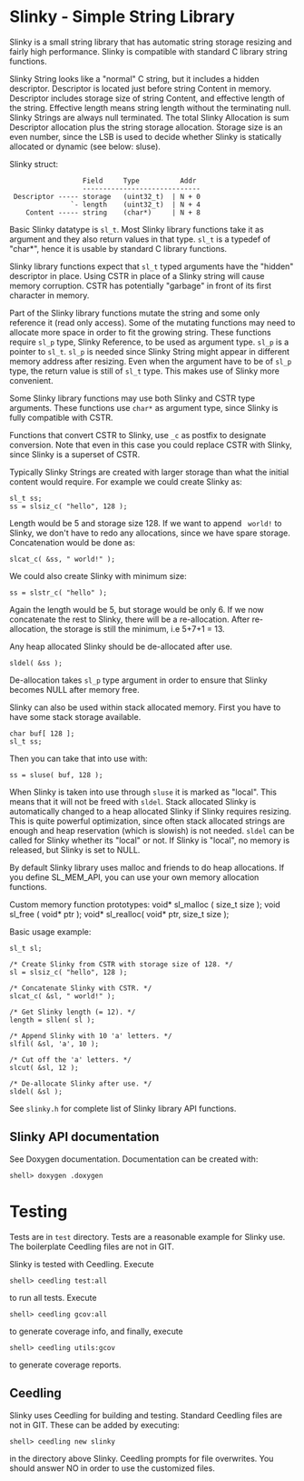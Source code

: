 # Slinky - Simple String Library

Slinky is a small string library that has automatic string storage
resizing and fairly high performance. Slinky is compatible with
standard C library string functions.

Slinky String looks like a "normal" C string, but it includes a hidden
descriptor. Descriptor is located just before string Content in
memory. Descriptor includes storage size of string Content, and
effective length of the string. Effective length means string length
without the terminating null. Slinky Strings are always null
terminated. The total Slinky Allocation is sum Descriptor allocation
plus the string storage allocation. Storage size is an even number,
since the LSB is used to decide whether Slinky is statically allocated
or dynamic (see below: sluse).

Slinky struct:

                      Field     Type          Addr
                      -----------------------------
     Descriptor ----- storage   (uint32_t)  | N + 0
                   `- length    (uint32_t)  | N + 4
        Content ----- string    (char*)     | N + 8

Basic Slinky datatype is `sl_t`. Most Slinky library functions take it as
argument and they also return values in that type. `sl_t` is a
typedef of "char*", hence it is usable by standard C library
functions.

Slinky library functions expect that `sl_t` typed arguments have the
"hidden" descriptor in place. Using CSTR in place of a Slinky string
will cause memory corruption. CSTR has potentially "garbage" in
front of its first character in memory.

Part of the Slinky library functions mutate the string and some only
reference it (read only access). Some of the mutating functions may
need to allocate more space in order to fit the growing string. These
functions require `sl_p` type, Slinky Reference, to be used as
argument type. `sl_p` is a pointer to `sl_t`. `sl_p` is needed since
Slinky String might appear in different memory address after
resizing. Even when the argument have to be of `sl_p` type, the return
value is still of `sl_t` type. This makes use of Slinky more
convenient.

Some Slinky library functions may use both Slinky and CSTR type
arguments. These functions use `char*` as argument type, since Slinky
is fully compatible with CSTR.

Functions that convert CSTR to Slinky, use `_c` as postfix to designate
conversion. Note that even in this case you could replace CSTR with
Slinky, since Slinky is a superset of CSTR.

Typically Slinky Strings are created with larger storage than what the
initial content would require. For example we could create Slinky as:

    sl_t ss;
    ss = slsiz_c( "hello", 128 );

Length would be 5 and storage size 128. If we want to append ` world!`
to Slinky, we don't have to redo any allocations, since we have spare
storage. Concatenation would be done as:

    slcat_c( &ss, " world!" );

We could also create Slinky with minimum size:

    ss = slstr_c( "hello" );

Again the length would be 5, but storage would be only 6. If we now
concatenate the rest to Slinky, there will be a re-allocation. After
re-allocation, the storage is still the minimum, i.e 5+7+1 = 13.

Any heap allocated Slinky should be de-allocated after use.

    sldel( &ss );

De-allocation takes `sl_p` type argument in order to ensure that Slinky
becomes NULL after memory free.

Slinky can also be used within stack allocated memory. First you have
to have some stack storage available.

    char buf[ 128 ];
    sl_t ss;

Then you can take that into use with:

    ss = sluse( buf, 128 );

When Slinky is taken into use through `sluse` it is marked as
"local". This means that it will not be freed with `sldel`. Stack
allocated Slinky is automatically changed to a heap allocated Slinky
if Slinky requires resizing. This is quite powerful optimization,
since often stack allocated strings are enough and heap reservation
(which is slowish) is not needed. `sldel` can be called for Slinky
whether its "local" or not. If Slinky is "local", no memory is
released, but Slinky is set to NULL.

By default Slinky library uses malloc and friends to do heap
allocations. If you define SL_MEM_API, you can use your own memory
allocation functions.

Custom memory function prototypes:
    void* sl_malloc ( size_t size );
    void  sl_free   ( void*  ptr  );
    void* sl_realloc( void*  ptr, size_t size );


Basic usage example:

    sl_t sl;

    /* Create Slinky from CSTR with storage size of 128. */
    sl = slsiz_c( "hello", 128 );

    /* Concatenate Slinky with CSTR. */
    slcat_c( &sl, " world!" );

    /* Get Slinky length (= 12). */
    length = sllen( sl );

    /* Append Slinky with 10 'a' letters. */
    slfil( &sl, 'a', 10 );

    /* Cut off the 'a' letters. */
    slcut( &sl, 12 );

    /* De-allocate Slinky after use. */
    sldel( &sl );


See `slinky.h` for complete list of Slinky library API functions.


## Slinky API documentation

See Doxygen documentation. Documentation can be created with:

    shell> doxygen .doxygen


# Testing

Tests are in `test` directory. Tests are a reasonable example for Slinky
use. The boilerplate Ceedling files are not in GIT.

Slinky is tested with Ceedling. Execute

    shell> ceedling test:all

to run all tests. Execute

    shell> ceedling gcov:all

to generate coverage info, and finally, execute

    shell> ceedling utils:gcov

to generate coverage reports.


## Ceedling

Slinky uses Ceedling for building and testing. Standard Ceedling files
are not in GIT. These can be added by executing:

    shell> ceedling new slinky

in the directory above Slinky. Ceedling prompts for file
overwrites. You should answer NO in order to use the customized files.
